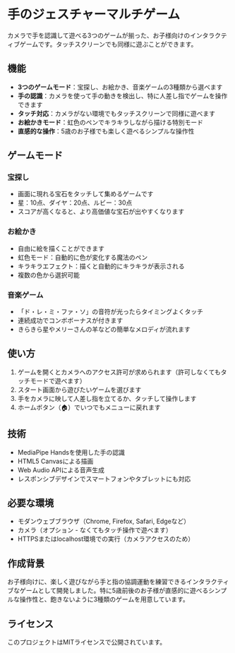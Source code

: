 # 手のジェスチャーマルチゲーム

カメラで手を認識して遊べる3つのゲームが揃った、お子様向けのインタラクティブゲームです。タッチスクリーンでも同様に遊ぶことができます。

## 機能

- **3つのゲームモード**：宝探し、お絵かき、音楽ゲームの3種類から選べます
- **手の認識**：カメラを使って手の動きを検出し、特に人差し指でゲームを操作できます
- **タッチ対応**：カメラがない環境でもタッチスクリーンで同様に遊べます
- **お絵かきモード**：虹色のペンでキラキラしながら描ける特別モード
- **直感的な操作**：5歳のお子様でも楽しく遊べるシンプルな操作性

## ゲームモード

### 宝探し
- 画面に現れる宝石をタッチして集めるゲームです
- 星：10点、ダイヤ：20点、ルビー：30点
- スコアが高くなると、より高価値な宝石が出やすくなります

### お絵かき
- 自由に絵を描くことができます
- 虹色モード：自動的に色が変化する魔法のペン
- キラキラエフェクト：描くと自動的にキラキラが表示される
- 複数の色から選択可能

### 音楽ゲーム
- 「ド・レ・ミ・ファ・ソ」の音符が光ったらタイミングよくタッチ
- 連続成功でコンボボーナスが付きます
- きらきら星やメリーさんの羊などの簡単なメロディが流れます

## 使い方

1. ゲームを開くとカメラへのアクセス許可が求められます（許可しなくてもタッチモードで遊べます）
2. スタート画面から遊びたいゲームを選びます
3. 手をカメラに映して人差し指を立てるか、タッチして操作します
4. ホームボタン（🏠）でいつでもメニューに戻れます

## 技術

- MediaPipe Handsを使用した手の認識
- HTML5 Canvasによる描画
- Web Audio APIによる音声生成
- レスポンシブデザインでスマートフォンやタブレットにも対応

## 必要な環境

- モダンウェブブラウザ（Chrome, Firefox, Safari, Edgeなど）
- カメラ（オプション - なくてもタッチ操作で遊べます）
- HTTPSまたはlocalhost環境での実行（カメラアクセスのため）

## 作成背景

お子様向けに、楽しく遊びながら手と指の協調運動を練習できるインタラクティブなゲームとして開発しました。特に5歳前後のお子様が直感的に遊べるシンプルな操作性と、飽きないように3種類のゲームを用意しています。

## ライセンス

このプロジェクトはMITライセンスで公開されています。